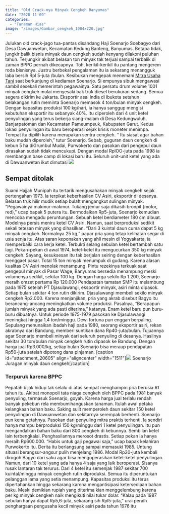 ```yaml
---
title: "Old Crack-nya Minyak Cengkeh Banyumas"
date: "2020-11-09"
categories: 
  - "Tanaman Hias"
image: "/images/Gambar_cengkeh_1084x720.jpg"
---
```


Julukan old crack-jago tua-pantas disandang Haji Soenarjo Soebagyo dari Desa Dawuanwetan, Kecamatan Kedung Banteng, Banyumas. Betapa tidak, jungkir balik bisnis minyak daun cengkeh sudah kenyang dilakoni puluhan tahun. Terjungkir akibat belasan ton minyak tak terjual sampai terbalik di zaman BPPC pernah dikecapnya. Toh, kerikil-kerikil itu pantang mengerem roda bisnisnya. Justru berbekal pengalaman itu ia sekarang menangguk laba bersih Rpl 5-juta /bulan. Kesibukan mengepak menemani [Mitra Usaha Tani](http://localhost/mitra) saat berkunjung di kediaman Soenarjo. Si empunya sibuk mengawasi sambil sesekali memerintah pegawainya. Satu persatu drum volume 1001 minyak cengkeh mulai menyesaki bak truk diesel berukuran sedang. Semua segera dikirim ke Jakarta. Eksportir asal India di ibukota setahun belakangan rutin meminta Soenarjo memasok 4 ton/bulan minyak cengkeh. Dengan kapasitas produksi 100 kg/hari, ia hanya sanggup mengisi kebutuhan eksportir itu sebanyak 40%. Itu diperoleh dari 4 unit ketel penyulingan yang terus bekerja siang-malam di Desa Kedungwuluh, Banjarpatoman dan Kecamatan Pameumpeuk, Kabupaten Garut. Kedua lokasi penyulingan itu baru beroperasi sejak krisis moneter menimpa. Tempat itu dipilih karena merupakan sentra cengkeh. “ Itu siasat agar bahan baku mudah diperoleh,” tutur Soenarjo. Sebab, guguran daun cengkeh di kebun 5 ha diGrumbul Mudai, Purwokerto dan pasokan dari pengepul daun dirasakan sudah tidak mencukupi. Dengan modal RplOO-juta pada 1998 ia membangun base camp di lokasi baru itu. Seluruh unit-unit ketel yang ada di Dawuanwetan ikut dimutasi [![](/images/pembuatan-Minyak-Cengkeh.jpg)](http://localhost/mitra/wp-content/uploads/2020/11/pembuatan-Minyak-Cengkeh.jpg)

## Sempat ditolak

Suami Hajjah Munipah itu tertarik mengusahakan minyak cengkeh sejak pertengahan 1973. la terpikat keberhasilan CV Asiri, eksportir di desanya. Belasan truk hilir mudik setiap bulaft mengangkut sulingan minyak. “Pegawainya makmur-makmur. Tukang jemur saja dikasih bronpit (motor, red),” ucap bapak 5 putera itu. Bermodalkan Rp5-juta, Soenarjo kemudian mencoba mengadu peruntungan. Sebuah ketel berdiameter 180 cm dibuat. Modelnya persis meniru ketel CV Asiri. Namun, saat berproduksi sedikit sekali tetesan minyak yang dihasilkan. “Dari 3 kuintal daun cuma dapat 5 kg minyak cengkeh. Normalnya 25 kg,” papar pria yang tetap kelihatan segar di usia senja itu. Atas saran keponakan yang ahli mesin di Yogyakarta, ia memperbaiki cara kerja ketel. Terbukti selang sebulan ketel bertambah satu lagi. Pekan-pekan di awal 1974, ketel-ketel itu mengucurkan 350 kg minyak cengkeh. Sayang, kesuksesan itu tak berjalan seiring dengan keberhasilan menggaet pasar. Total 15 ton minyak menumpuk di gudang. Karena alasan kualitas CV Asiri menolak menampung. Pintu rezekinya terkuak saat pengepul minyak di Pasar Wage, Banyumas bersedia menampung meski volumenya sedikit, sekitar 100 kg. Dengan harga sekilo Rp 1.200, Soenarjo meraih omzet pertama Rp 120.000 Pendapatan tamatan SMP itu melambung pada 1975 setelah PT Djasulawangi, eksportir minyak, asiri minta dipasok. Setiap bulan sekitar 4 ton rutin dikirim. Djasulawangi membeli sekilo minyak cengkeh Rp2.000. Karena menjanjikan, pria yang akrab disebut Bagyo itu berancang-ancang meningkatkan volume produksi. Pasalnya, “Berapapun jumlah minyak yang ada pasti diterima,” katanya. Enam ketel baru pun buru-buru dibuatnya. Untuk periode 1975-1979 pasokan ke Djasulawangi meningkat hingga 1,4 ton/minggu. Dewi fortuna pun enggan berpaling. Sepulang menunaikan ibadah haji pada 1980, seorang eksportir asiri, rekan akrabnya dari Bandung, memberi suntikan dana Rp40-juta/bulan. Tujuannya agar Soenarjo membeli minyak dari seluruh penyuling di desanya. Hasilnya sekitar 30 ton/bulan minyak cengkeh rutin dipasok ke Bandung. Dengan harga jual Rp3.000/kg, setiap bulan Soenarjo bisa meraup pendapatan Rp50-juta setelah dipotong dana pinjaman. \[caption id="attachment\_20605" align="aligncenter" width="1511"\][![](/images/Minyak-Cengkeh.jpg)](http://localhost/mitra/wp-content/uploads/2020/11/Minyak-Cengkeh.jpg) Soenarjo Juragan minyak daun cengkeh\[/caption\]

### Terpuruk karena BPPC

Pepatah bijak hidup tak selalu di atas sempat menghampiri pria berusia 61 tahun itu. Akibat monopoli tata niaga cengkeh oleh BPPC pada 1981 banyak penyuling, termasuk Soenarjo, goyah. Karena harga jual terlalu rendah banyak pekebun rela membumihanguskan tanaman. Itulah awal petaka kelangkaan bahan baku. Saking sulit memperoleh daun sekitar 150 ketel penyulingan di Dawuanwetan dan sekitarnya serempak berhenti. Soenarjo pun kena getahnya. Pasokan dari penyuling mitra praktis terhenti. Ia sendiri hanya mampu berproduksi 150 kg/minggu dari 1 ketel penyulingan. Itu pun mengandalkan bahan baku dari 800 cengkeh di kebunnya. Sembilan ketel lain terbengkalai. Penghasilannya merosot drastis. Setiap pekan ia hanya meraih Rp600.000. “Habis untuk gaji pegawai saja,” ucap bapak kelahiran Purwokerto itu. Derita itu berlangsung sampai memasuki 1985. Untung situasi berangsur-angsur pulih menjelang 1986. Modal Rp20-juta kembali dirogoh Bagyo dari saku agar bisa mengoperasikan ketel-ketel penyulingan. Namun, dari 10 ketel yang ada hanya 4 saja yang laik beroperasi. Sisanya rusak lantaran tak terurus. Dari 4 ketel itu semenjak 1987 sekitar 700 kuintal/minggu minyak cengkeh rutin diproduksi. Semua itu diperuntukan pelanggan lama yang setia menampung. Kapasitas produksi itu terus dipertahankan hingga sekarang karena mengantisipasi ketersediaan bahan baku. Meski demikian rupiah yang diterima kian menggelembung karena per kg minyak cengkeh naik mengikuti nilai tukar dolar. “Kalau pada 1987 sebulan hanya dapat Rp5,6-juta, sekarang sih Rpl5-juta,” urai peraih penghargaan pengusaha kecil minyak asiri pada tahun 1976 itu
